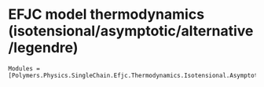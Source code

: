 # EFJC model thermodynamics (isotensional/asymptotic/alternative/legendre)

```@autodocs
Modules = [Polymers.Physics.SingleChain.Efjc.Thermodynamics.Isotensional.Asymptotic.Alternative.Legendre]
```
